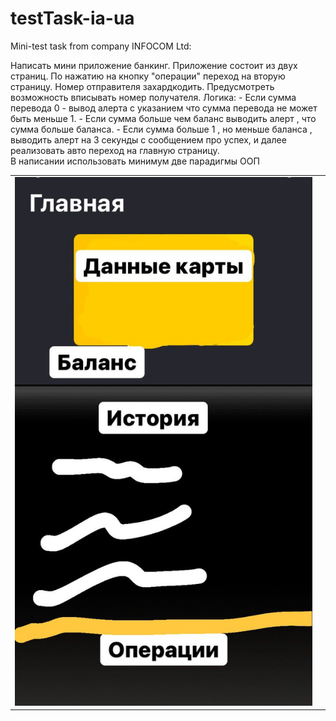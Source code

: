 # testTask-ia-ua
Mini-test task from company INFOCOM Ltd:
<p>
Написать мини приложение банкинг. Приложение состоит из двух страниц.
По нажатию на кнопку "операции" переход на вторую страницу. Номер отправителя захардкодить.
Предусмотреть возможность вписывать номер получателя.
Логика:
- Если сумма перевода 0 - вывод алерта с указанием что сумма перевода не может быть меньше 1.
- Если сумма больше чем баланс выводить алерт , что сумма больше баланса.
- Если сумма больше 1 , но меньше баланса , выводить алерт на 3 секунды с сообщением про успех, и далее реализовать авто переход на главную страницу.
<br>
В написании использовать минимум две парадигмы ООП
<br>
<table>
<tr>
    <td>
     <img src="https://github.com/alexeysur/testTask-ia-ua/blob/main/img/page1.jpg">
    </td>
    <td>
    <img scr="https://github.com/alexeysur/testTask-ia-ua/blob/main/img/page2.jpg">
    </td>
</table>